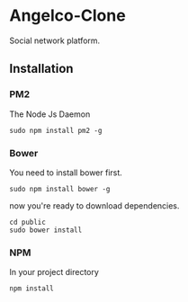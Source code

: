 Angelco-Clone
===========

Social network platform.

## Installation 

### PM2
The Node Js Daemon
```
sudo npm install pm2 -g
```

### Bower
You need to install bower first.

```
sudo npm install bower -g
```

now you're ready to download dependencies.

```
cd public
sudo bower install
```

### NPM

In your project directory

```
npm install
```

